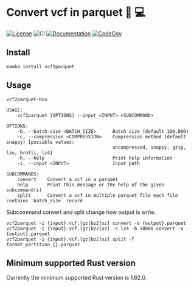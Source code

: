 # Convert vcf in parquet 🧬 💻

[![License](https://img.shields.io/badge/license-MIT-green)](https://github.com/natir/vcf2parquet/blob/master/LICENSE)
![CI](https://github.com/natir/vcf2parquet/workflows/CI/badge.svg)
[![Documentation](https://github.com/natir/vcf2parquet/workflows/Documentation/badge.svg)](https://natir.github.io/vcf2parquet/vcf2parquet)
[![CodeCov](https://codecov.io/gh/natir/vcf2parquet/vcf2parquetanch/master/graph/badge.svg)](https://codecov.io/gh/natir/vcf2parquet)


## Install

```
mamba install vcf2parquet
```

## Usage

```
vcf2parquet-bin

USAGE:
    vcf2parquet [OPTIONS] --input <INPUT> <SUBCOMMAND>

OPTIONS:
    -b, --batch-size <BATCH_SIZE>      Batch size (default 100,000)
    -c, --compression <COMPRESSION>    Compression method (default snappy) [possible values:
                                       uncompressed, snappy, gzip, lzo, brotli, lz4]
    -h, --help                         Print help information
    -i, --input <INPUT>                Input path

SUBCOMMANDS:
    convert    Convert a vcf in a parquet
    help       Print this message or the help of the given subcommand(s)
    split      Convert a vcf in multiple parquet file each file contains `batch_size` record
```

Subcommand convert and split change how output is write.

```
vcf2parquet -i {input}.vcf.[gz|bz2|xz] convert -o {output}.parquet
vcf2parquet -i {input}.vcf.[gz|bz2|xz] -c lz4 -b 10000 convert -o {output}.parquet
vcf2parquet -i {input}.vcf.[gz|bz2|xz] split -f format_partition_{}.parquet
```

## Minimum supported Rust version

Currently the minimum supported Rust version is 1.62.0.
